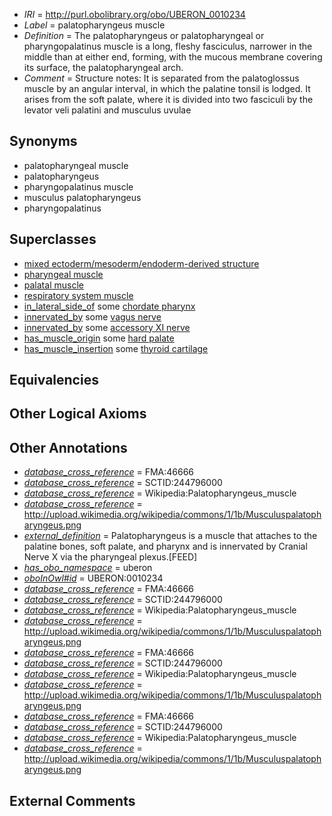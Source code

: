  * *IRI* = http://purl.obolibrary.org/obo/UBERON_0010234
 * *Label* = palatopharyngeus muscle
 * *Definition* = The palatopharyngeus or palatopharyngeal or pharyngopalatinus muscle is a long, fleshy fasciculus, narrower in the middle than at either end, forming, with the mucous membrane covering its surface, the palatopharyngeal arch.
 * *Comment* = Structure notes: It is separated from the palatoglossus muscle by an angular interval, in which the palatine tonsil is lodged. It arises from the soft palate, where it is divided into two fasciculi by the levator veli palatini and musculus uvulae

## Synonyms

 * palatopharyngeal muscle
 * palatopharyngeus
 * pharyngopalatinus muscle
 * musculus palatopharyngeus
 * pharyngopalatinus

## Superclasses

 * [mixed ectoderm/mesoderm/endoderm-derived structure](../../UBERON/78/UBERON_0000078.md)
 * [pharyngeal muscle](../../UBERON/33/UBERON_0000933.md)
 * [palatal muscle](../../UBERON/82/UBERON_0003682.md)
 * [respiratory system muscle](../../UBERON/31/UBERON_0003831.md)
 * [in_lateral_side_of](../../BSPO/26/BSPO_0000126.md) some [chordate pharynx](../../UBERON/42/UBERON_0001042.md)
 * [innervated_by](../../RO/05/RO_0002005.md) some [vagus nerve](../../UBERON/59/UBERON_0001759.md)
 * [innervated_by](../../RO/05/RO_0002005.md) some [accessory XI nerve](../../UBERON/19/UBERON_0002019.md)
 * [has_muscle_origin](../../RO/72/RO_0002372.md) some [hard palate](../../UBERON/16/UBERON_0003216.md)
 * [has_muscle_insertion](../../RO/73/RO_0002373.md) some [thyroid cartilage](../../UBERON/38/UBERON_0001738.md)

## Equivalencies


## Other Logical Axioms


## Other Annotations

 * *[database_cross_reference](../../ef/oboInOwl#hasDbXref.md)* = FMA:46666
 * *[database_cross_reference](../../ef/oboInOwl#hasDbXref.md)* = SCTID:244796000
 * *[database_cross_reference](../../ef/oboInOwl#hasDbXref.md)* = Wikipedia:Palatopharyngeus_muscle
 * *[database_cross_reference](../../ef/oboInOwl#hasDbXref.md)* = http://upload.wikimedia.org/wikipedia/commons/1/1b/Musculuspalatopharyngeus.png
 * *[external_definition](../../UBPROP/01/UBPROP_0000001.md)* = Palatopharyngeus is a muscle that attaches to the palatine bones, soft palate, and pharynx and is innervated by Cranial Nerve X via the pharyngeal plexus.[FEED]
 * *[has_obo_namespace](../../ce/oboInOwl#hasOBONamespace.md)* = uberon
 * *[oboInOwl#id](../../id/oboInOwl#id.md)* = UBERON:0010234
 * *[database_cross_reference](../../ef/oboInOwl#hasDbXref.md)* = FMA:46666
 * *[database_cross_reference](../../ef/oboInOwl#hasDbXref.md)* = SCTID:244796000
 * *[database_cross_reference](../../ef/oboInOwl#hasDbXref.md)* = Wikipedia:Palatopharyngeus_muscle
 * *[database_cross_reference](../../ef/oboInOwl#hasDbXref.md)* = http://upload.wikimedia.org/wikipedia/commons/1/1b/Musculuspalatopharyngeus.png
 * *[database_cross_reference](../../ef/oboInOwl#hasDbXref.md)* = FMA:46666
 * *[database_cross_reference](../../ef/oboInOwl#hasDbXref.md)* = SCTID:244796000
 * *[database_cross_reference](../../ef/oboInOwl#hasDbXref.md)* = Wikipedia:Palatopharyngeus_muscle
 * *[database_cross_reference](../../ef/oboInOwl#hasDbXref.md)* = http://upload.wikimedia.org/wikipedia/commons/1/1b/Musculuspalatopharyngeus.png
 * *[database_cross_reference](../../ef/oboInOwl#hasDbXref.md)* = FMA:46666
 * *[database_cross_reference](../../ef/oboInOwl#hasDbXref.md)* = SCTID:244796000
 * *[database_cross_reference](../../ef/oboInOwl#hasDbXref.md)* = Wikipedia:Palatopharyngeus_muscle
 * *[database_cross_reference](../../ef/oboInOwl#hasDbXref.md)* = http://upload.wikimedia.org/wikipedia/commons/1/1b/Musculuspalatopharyngeus.png

## External Comments

